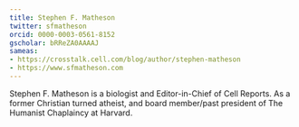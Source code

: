 ```yaml
---
title: Stephen F. Matheson
twitter: sfmatheson
orcid: 0000-0003-0561-8152
gscholar: bRReZA0AAAAJ
sameas:
- https://crosstalk.cell.com/blog/author/stephen-matheson 
- https://www.sfmatheson.com
---
```

Stephen F. Matheson is a biologist and Editor-in-Chief of Cell Reports. As a former Christian turned atheist, and board member/past president of The Humanist Chaplaincy at Harvard.
